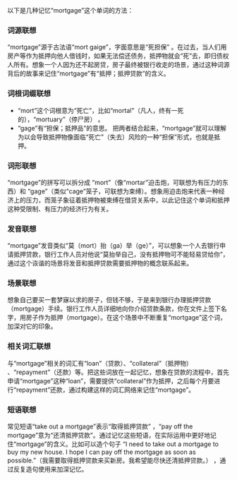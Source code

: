 以下是几种记忆“mortgage”这个单词的方法：

### 词源联想
“mortgage”源于古法语“mort gaige”，字面意思是“死担保” 。在过去，当人们用房产等作为抵押向他人借钱时，如果无法偿还债务，抵押物就会“死”去，即归债权人所有。想象一个人因为还不起房贷，房子最终被银行收走的场景，通过这种词源背后的故事来记住“mortgage”有“抵押；抵押贷款”的含义。

### 词根词缀联想
 - “mort”这个词根意为“死亡”，比如“mortal”（凡人，终有一死的），“mortuary”（停尸房） 。
 - “gage”有“担保；抵押品”的意思。
 把两者结合起来，“mortgage”就可以理解为以会导致抵押物像面临“死亡”（失去）风险的一种“担保”形式，也就是抵押。

### 词形联想
“mortgage”的拼写可以拆分成 “mort”（像“mortar”迫击炮，可联想为有压力的东西）和 “gage”（类似“cage”笼子，可联想为束缚）。想象用迫击炮来代表一种经济上的压力，而笼子象征着抵押物被束缚在借贷关系中，以此记住这个单词和抵押这种受限制、有压力的经济行为有关。

### 发音联想
“mortgage”发音类似“莫（mort）抬（ga）举（ge）”，可以想象一个人去银行申请抵押贷款，银行工作人员对他说“莫抬举自己，没有抵押物可不能轻易贷给你”，通过这个诙谐的场景将发音和抵押贷款需要抵押物的概念联系起来。

### 场景联想
想象自己要买一套梦寐以求的房子，但钱不够，于是来到银行办理抵押贷款（mortgage）手续。银行工作人员详细地向你介绍贷款条款，你在文件上签下名字，用房子作为抵押（mortgage）。在这个场景中不断重复“mortgage”这个词，加深对它的印象。

### 相关词汇联想
与“mortgage”相关的词汇有“loan”（贷款）、“collateral”（抵押物） 、“repayment”（还款）等。把这些词放在一起记忆，想象在贷款的流程中，首先申请“mortgage”这种“loan”，需要提供“collateral”作为抵押，之后每个月要进行“repayment”还款，通过构建这样的词汇网络来记住“mortgage”。

### 短语联想
常见短语“take out a mortgage”表示“取得抵押贷款” ，“pay off the mortgage”意为“还清抵押贷款”。通过记忆这些短语，在实际运用中更好地记住“mortgage”的含义。比如可以造个句子 “I need to take out a mortgage to buy my new house. I hope I can pay off the mortgage as soon as possible.”（我需要取得抵押贷款来买新房。我希望能尽快还清抵押贷款。） ，通过反复造句使用来加深记忆。 